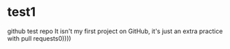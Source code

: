 # test1
github test repo
It isn't my first project on GitHub, it's just an extra practice with pull requests0))))
